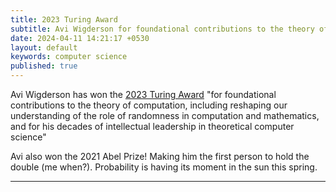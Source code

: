 ```yaml
---
title: 2023 Turing Award 
subtitle: Avi Wigderson for foundational contributions to the theory of computation. 
date: 2024-04-11 14:21:17 +0530
layout: default
keywords: computer science
published: true
---
```


Avi Wigderson has won the [2023 Turing Award](https://amturing.acm.org/award_winners/wigderson_3844537.cfm) "for foundational contributions to the theory of computation, including reshaping our understanding of the role of randomness in computation and mathematics, and for his decades of intellectual leadership in theoretical computer science"  
  
Avi also won the 2021 Abel Prize! Making him the first person to hold the double (me when?). Probability is having its moment in the sun this spring.

---
